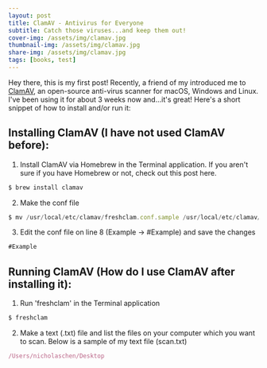 ```yaml
---
layout: post
title: ClamAV - Antivirus for Everyone
subtitle: Catch those viruses...and keep them out!
cover-img: /assets/img/clamav.jpg
thumbnail-img: /assets/img/clamav.jpg
share-img: /assets/img/clamav.jpg
tags: [books, test]
---
```


Hey there, this is my first post! Recently, a friend of my introduced me to [ClamAV](https://www.clamav.net), an open-source anti-virus scanner for macOS, Windows and Linux. I've been using it for about 3 weeks now and...it's great! Here's a short snippet of how to install and/or run it:


## Installing ClamAV (I have not used ClamAV before):
1. Install ClamAV via Homebrew in the Terminal application. If you aren't sure if you have Homebrew or not, check out this post here.
```javascript
$ brew install clamav
```


2. Make the conf file
```javascript
$ mv /usr/local/etc/clamav/freshclam.conf.sample /usr/local/etc/clamav/freshclam.conf
```


3. Edit the conf file on line 8 (Example -> #Example) and save the changes
```javascript
#Example
```

## Running ClamAV (How do I use ClamAV after installing it):
1. Run 'freshclam' in the Terminal application
```javascript
$ freshclam
```


2. Make a text (.txt) file and list the files on your computer which you want to scan. Below is a sample of my text file (scan.txt)
```javascript
/Users/nicholaschen/Desktop
```

